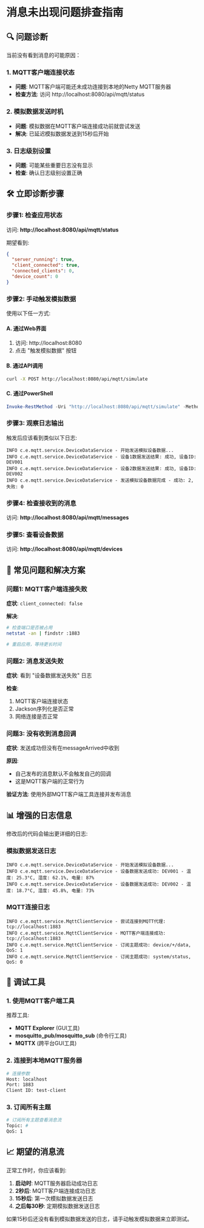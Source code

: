 # 消息未出现问题排查指南

## 🔍 问题诊断

当前没有看到消息的可能原因：

### 1. MQTT客户端连接状态
- **问题**: MQTT客户端可能还未成功连接到本地的Netty MQTT服务器
- **检查方法**: 访问 http://localhost:8080/api/mqtt/status

### 2. 模拟数据发送时机
- **问题**: 模拟数据在MQTT客户端连接成功前就尝试发送
- **解决**: 已延迟模拟数据发送到15秒后开始

### 3. 日志级别设置
- **问题**: 可能某些重要日志没有显示
- **检查**: 确认日志级别设置正确

## 🛠️ 立即诊断步骤

### 步骤1: 检查应用状态
访问: **http://localhost:8080/api/mqtt/status**

期望看到:
```json
{
  "server_running": true,
  "client_connected": true,
  "connected_clients": 0,
  "device_count": 0
}
```

### 步骤2: 手动触发模拟数据
使用以下任一方式:

#### A. 通过Web界面
1. 访问: http://localhost:8080
2. 点击 "触发模拟数据" 按钮

#### B. 通过API调用
```bash
curl -X POST http://localhost:8080/api/mqtt/simulate
```

#### C. 通过PowerShell
```powershell
Invoke-RestMethod -Uri "http://localhost:8080/api/mqtt/simulate" -Method POST
```

### 步骤3: 观察日志输出
触发后应该看到类似以下日志:
```
INFO c.e.mqtt.service.DeviceDataService - 开始发送模拟设备数据...
INFO c.e.mqtt.service.DeviceDataService - 设备1数据发送结果: 成功, 设备ID: DEV001
INFO c.e.mqtt.service.DeviceDataService - 设备2数据发送结果: 成功, 设备ID: DEV002
INFO c.e.mqtt.service.DeviceDataService - 发送模拟设备数据完成 - 成功: 2, 失败: 0
```

### 步骤4: 检查接收到的消息
访问: **http://localhost:8080/api/mqtt/messages**

### 步骤5: 查看设备数据
访问: **http://localhost:8080/api/mqtt/devices**

## 🚨 常见问题和解决方案

### 问题1: MQTT客户端连接失败
**症状**: `client_connected: false`

**解决**:
```bash
# 检查端口是否被占用
netstat -an | findstr :1883

# 重启应用，等待更长时间
```

### 问题2: 消息发送失败
**症状**: 看到 "设备数据发送失败" 日志

**检查**:
1. MQTT客户端连接状态
2. Jackson序列化是否正常
3. 网络连接是否正常

### 问题3: 没有收到消息回调
**症状**: 发送成功但没有在messageArrived中收到

**原因**: 
- 自己发布的消息默认不会触发自己的回调
- 这是MQTT客户端的正常行为

**验证方法**: 使用外部MQTT客户端工具连接并发布消息

## 📊 增强的日志信息

修改后的代码会输出更详细的日志:

### 模拟数据发送日志
```
INFO c.e.mqtt.service.DeviceDataService - 开始发送模拟设备数据...
INFO c.e.mqtt.service.DeviceDataService - 设备数据发送成功: DEV001 - 温度: 25.3°C, 湿度: 62.1%, 电量: 87%
INFO c.e.mqtt.service.DeviceDataService - 设备数据发送成功: DEV002 - 温度: 18.7°C, 湿度: 45.8%, 电量: 73%
```

### MQTT连接日志
```
INFO c.e.mqtt.service.MqttClientService - 尝试连接到MQTT代理: tcp://localhost:1883
INFO c.e.mqtt.service.MqttClientService - MQTT客户端连接成功: tcp://localhost:1883
INFO c.e.mqtt.service.MqttClientService - 订阅主题成功: device/+/data, QoS: 1
INFO c.e.mqtt.service.MqttClientService - 订阅主题成功: system/status, QoS: 0
```

## 🔧 调试工具

### 1. 使用MQTT客户端工具
推荐工具:
- **MQTT Explorer** (GUI工具)
- **mosquitto_pub/mosquitto_sub** (命令行工具)
- **MQTTX** (跨平台GUI工具)

### 2. 连接到本地MQTT服务器
```bash
# 连接参数
Host: localhost
Port: 1883
Client ID: test-client
```

### 3. 订阅所有主题
```bash
# 订阅所有主题查看消息流
Topic: #
QoS: 1
```

## 📈 期望的消息流

正常工作时，你应该看到:

1. **启动时**: MQTT服务器启动成功日志
2. **2秒后**: MQTT客户端连接成功日志
3. **15秒后**: 第一次模拟数据发送日志
4. **之后每30秒**: 定期模拟数据发送日志

如果15秒后还没有看到模拟数据发送的日志，请手动触发模拟数据来立即测试。